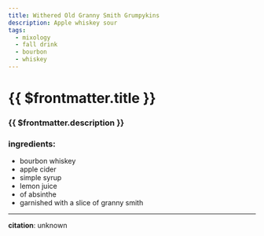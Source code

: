 ```yaml
---
title: Withered Old Granny Smith Grumpykins
description: Apple whiskey sour
tags:
  - mixology
  - fall drink
  - bourbon
  - whiskey
---
```


# {{ $frontmatter.title }}

### {{ $frontmatter.description }}

### ingredients:

- <MixologyConversion n="2 floz"/> bourbon whiskey
- <MixologyConversion n="4 floz"/> apple cider
- <MixologyConversion n="1 floz"/> simple syrup
- <MixologyConversion n="1 floz"/> lemon juice
- <MixologyConversion n="1 barspoon"/> of absinthe
- garnished with a slice of granny smith

---

**citation**:
unknown
